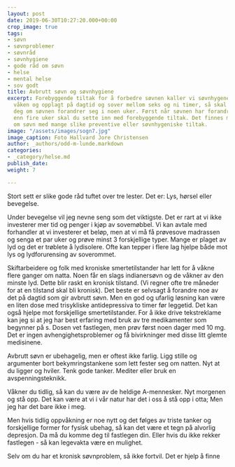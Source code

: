 ```yaml
---
layout: post
date: 2019-06-30T10:27:20.000+00:00
crop_image: true
tags:
- søvn
- søvnproblemer
- søvnråd
- søvnhygiene
- gode råd om søvn
- helse
- mental helse
- sov godt
title: Avbrutt søvn og søvnhygiene
excerpt: Forebyggende tiltak for å forbedre søvnen kaller vi søvnhygene. Hvis du er
  våken og opplagt på dagtid og sover mellom seks og ni timer, så skal du ikke bekymre
  deg om søvnen forandrer seg i noen uker. Først når søvnen har forandret seg i lenger
  enn fire uker skal du sette inn med forebyggende tiltak. Det finnes mange gode bøker
  om søvn med mange slike preventive eller søvnhygeniske tiltak.
image: "/assets/images/sogn7.jpg"
image_caption: Foto Hallvard Jore Christensen
author: _authors/odd-m-lunde.markdown
categories:
- _category/helse.md
publish_date: 
weight: 7

---
```

Stort sett er slike gode råd tuftet over tre lester. Det er: Lys, hørsel eller bevegelse.

Under bevegelse vil jeg nevne seng som det viktigste. Det er rart at vi ikke investerer mer tid og penger i kjøp av sovemøbbel. Vi kan avtale med forhandler at vi investerer et beløp, men at vi må få prøvesove madrassen og senga et par uker og prøve minst 3 forskjellige typer. Mange er plaget av lyd og det er trøblete å lydisolere. Ofte kan tepper i flere lag hjelpe både mot lys og lydforurensing av soverommet.

Skiftarbeidere og folk med kroniske smertetilstander har lett for å våkne flere ganger om natta. Noen får en slags indianersøvn og de våkner av den minste lyd. Dette blir raskt en kronisk tilstand. (Vi regner ofte tre måneder for at en tilstand skal bli kronisk). Det beste er selvsagt å forandre noe av det på dagtid som gir avbrutt søvn. Men en god og ufarlig løsning kan være en liten dose med trisykliske antidepressiva to timer før leggetid. Det kan også hjelpe mot forskjellige smertetilstander. For å ikke drive tekstreklame kan jeg si at jeg har best erfaring med bruk av tre medikamenter som begynner på s. Dosen vet fastlegen, men prøv først noen dager med 10 mg. Det er ingen avhengighetsproblemer og få bivirkninger med disse litt glemte medisinene.

Avbrutt søvn er ubehagelig, men er oftest ikke farlig. Ligg stille og argumenter bort bekymringstankene som lett fester seg om natten. Nyt at du ligger og hviler. Tenk gode tanker. Mediter eller bruk en avspenningsteknikk.

Våkner du tidlig, så kan du være av de heldige A-mennesker. Nyt morgenen og stå opp. Det kan være at vi i vår natur har det i oss å stå opp i otta; Men jeg har det bare ikke i meg.

Men hvis tidlig oppvåkning er noe nytt og det følges av triste tanker og forskjellige former for fysisk ubehag, så kan det være et tegn på alvorlig depresjon. Da må du komme deg til fastlegen din. Eller hvis du ikke rekker fastlegen - så kan legevakta være en mulighet.

Selv om du har et kronisk søvnproblem, så ikke fortvil. Det er hjelp å finne